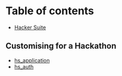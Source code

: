 # Table of contents

* [Hacker Suite](README.md)

## Customising for a Hackathon

* [hs\_application](customising-for-a-hackathon/applications.md)
* [hs\_auth](customising-for-a-hackathon/hs_auth.md)

